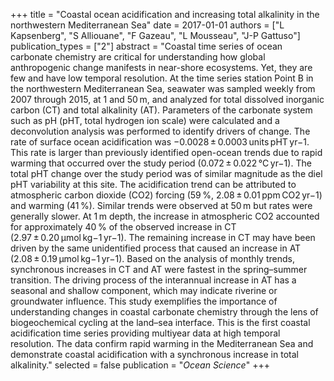 +++
title = "Coastal ocean acidification and increasing total alkalinity in the northwestern Mediterranean Sea"
date = 2017-01-01
authors = ["L Kapsenberg", "S Alliouane", "F Gazeau", "L Mousseau", "J-P Gattuso"]
publication_types = ["2"]
abstract = "Coastal time series of ocean carbonate chemistry are critical for understanding how global anthropogenic change manifests in near-shore ecosystems. Yet, they are few and have low temporal resolution. At the time series station Point B in the northwestern Mediterranean Sea, seawater was sampled weekly from 2007 through 2015, at 1 and 50 m, and analyzed for total dissolved inorganic carbon (CT) and total alkalinity (AT). Parameters of the carbonate system such as pH (pHT, total hydrogen ion scale) were calculated and a deconvolution analysis was performed to identify drivers of change. The rate of surface ocean acidification was −0.0028 ± 0.0003 units pHT yr−1. This rate is larger than previously identified open-ocean trends due to rapid warming that occurred over the study period (0.072 ± 0.022 °C yr−1). The total pHT change over the study period was of similar magnitude as the diel pHT variability at this site. The acidification trend can be attributed to atmospheric carbon dioxide (CO2) forcing (59 %, 2.08 ± 0.01 ppm CO2 yr−1) and warming (41 %). Similar trends were observed at 50 m but rates were generally slower. At 1 m depth, the increase in atmospheric CO2 accounted for approximately 40 % of the observed increase in CT (2.97 ± 0.20 µmol kg−1 yr−1). The remaining increase in CT may have been driven by the same unidentified process that caused an increase in AT (2.08 ± 0.19 µmol kg−1 yr−1). Based on the analysis of monthly trends, synchronous increases in CT and AT were fastest in the spring–summer transition. The driving process of the interannual increase in AT has a seasonal and shallow component, which may indicate riverine or groundwater influence. This study exemplifies the importance of understanding changes in coastal carbonate chemistry through the lens of biogeochemical cycling at the land–sea interface. This is the first coastal acidification time series providing multiyear data at high temporal resolution. The data confirm rapid warming in the Mediterranean Sea and demonstrate coastal acidification with a synchronous increase in total alkalinity."
selected = false
publication = "*Ocean Science*"
+++

